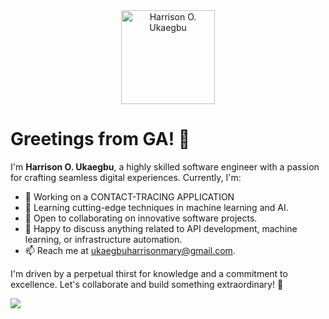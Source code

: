 
<div align="center">
  <img src="profile_picture.jpg" alt="Harrison O. Ukaegbu" width="150" height="150">
</div>

# Greetings from GA! 👋

I'm **Harrison O. Ukaegbu**, a highly skilled software engineer with a passion for crafting seamless digital experiences. Currently, I'm:

- 🔭 Working on a CONTACT-TRACING APPLICATION
- 🌱 Learning cutting-edge techniques in machine learning and AI.
- 👯 Open to collaborating on innovative software projects.
- 💬 Happy to discuss anything related to API development, machine learning, or infrastructure automation.
- 📫 Reach me at [ukaegbuharrisonmary@gmail.com](mailto:ukaegbuharrisonmary@gmail.com).

I'm driven by a perpetual thirst for knowledge and a commitment to excellence. Let's collaborate and build something extraordinary! 🚀


<img 
   src="https://github-readme-stats.vercel.app/api?username=HarryUka&show_icons=true&theme=tokyonight" 
/> 

  



